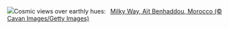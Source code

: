![](https://www.bing.com/th?id=OHR.MoroccoMilkyWay_EN-US4411505209_UHD.jpg&w=1000)Cosmic views over earthly hues:&nbsp;&ensp;[Milky Way, Aït Benhaddou, Morocco (© Cavan Images/Getty Images)](https://www.bing.com/th?id=OHR.MoroccoMilkyWay_EN-US4411505209_UHD.jpg)
<br><br/>
